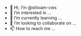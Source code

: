 - 👋 Hi, I’m @shivam-cws
- 👀 I’m interested in ...
- 🌱 I’m currently learning ...
- 💞️ I’m looking to collaborate on ...
- 📫 How to reach me ...

<!---
shivam-cws/shivam-cws is a ✨ special ✨ repository because its `README.md` (this file) appears on your GitHub profile.
You can click the Preview link to take a look at your changes.
--->
